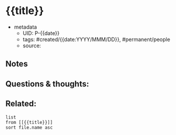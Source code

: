 # {{title}}

- metadata
	- UID: P-{{date}}
	- tags: #created/{{date:YYYY/MMM/DD}}, #permanent/people 
	- source: 

## Notes


## Questions & thoughts:

## Related:
```dataview
list
from [[{{title}}]]
sort file.name asc
```

